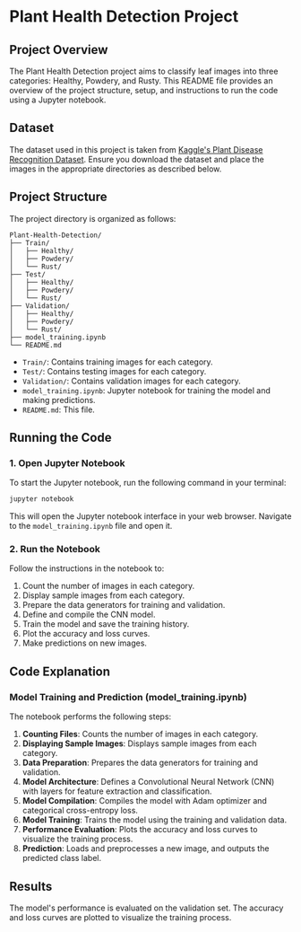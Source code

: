 # Plant Health Detection Project

## Project Overview

The Plant Health Detection project aims to classify leaf images into three categories: Healthy, Powdery, and Rusty. This README file provides an overview of the project structure, setup, and instructions to run the code using a Jupyter notebook.

## Dataset

The dataset used in this project is taken from [Kaggle's Plant Disease Recognition Dataset](https://www.kaggle.com/datasets/rashikrahmanpritom/plant-disease-recognition-dataset). Ensure you download the dataset and place the images in the appropriate directories as described below.

## Project Structure

The project directory is organized as follows:

```
Plant-Health-Detection/
├── Train/
│   ├── Healthy/
│   ├── Powdery/
│   └── Rust/
├── Test/
│   ├── Healthy/
│   ├── Powdery/
│   └── Rust/
├── Validation/
│   ├── Healthy/
│   ├── Powdery/
│   └── Rust/
├── model_training.ipynb
└── README.md
```

- `Train/`: Contains training images for each category.
- `Test/`: Contains testing images for each category.
- `Validation/`: Contains validation images for each category.
- `model_training.ipynb`: Jupyter notebook for training the model and making predictions.
- `README.md`: This file.


## Running the Code

### 1. Open Jupyter Notebook

To start the Jupyter notebook, run the following command in your terminal:

```bash
jupyter notebook
```

This will open the Jupyter notebook interface in your web browser. Navigate to the `model_training.ipynb` file and open it.

### 2. Run the Notebook

Follow the instructions in the notebook to:
1. Count the number of images in each category.
2. Display sample images from each category.
3. Prepare the data generators for training and validation.
4. Define and compile the CNN model.
5. Train the model and save the training history.
6. Plot the accuracy and loss curves.
7. Make predictions on new images.

## Code Explanation

### Model Training and Prediction (model_training.ipynb)

The notebook performs the following steps:
1. **Counting Files**: Counts the number of images in each category.
2. **Displaying Sample Images**: Displays sample images from each category.
3. **Data Preparation**: Prepares the data generators for training and validation.
4. **Model Architecture**: Defines a Convolutional Neural Network (CNN) with layers for feature extraction and classification.
5. **Model Compilation**: Compiles the model with Adam optimizer and categorical cross-entropy loss.
6. **Model Training**: Trains the model using the training and validation data.
7. **Performance Evaluation**: Plots the accuracy and loss curves to visualize the training process.
8. **Prediction**: Loads and preprocesses a new image, and outputs the predicted class label.

## Results

The model's performance is evaluated on the validation set. The accuracy and loss curves are plotted to visualize the training process.

